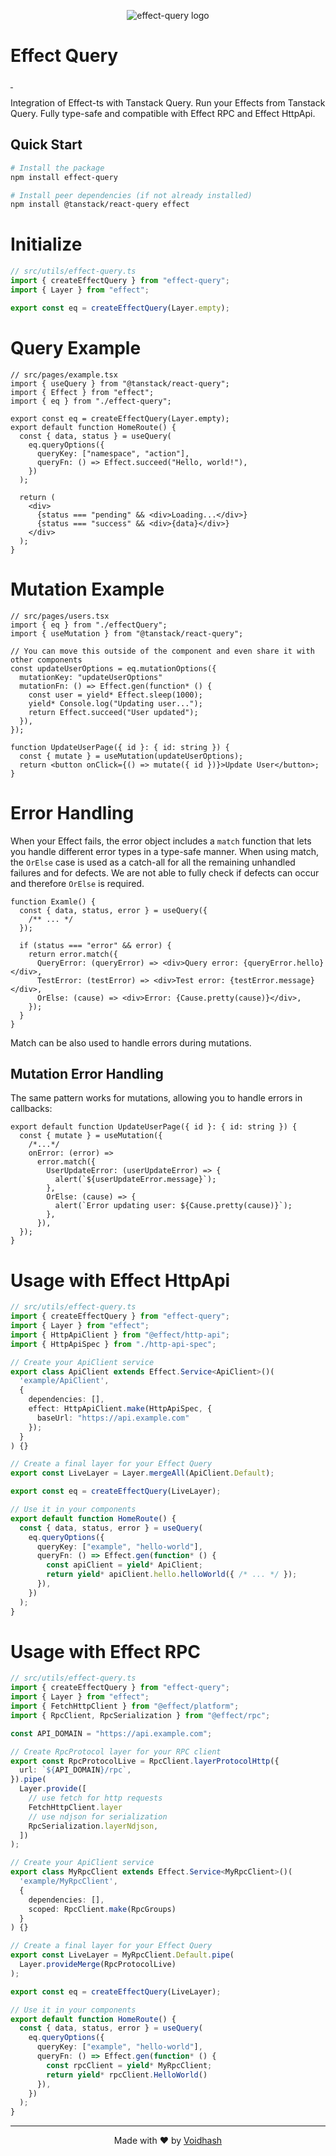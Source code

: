 <p align="center">
    <img src="./banner.png" alt="effect-query logo">
</p>

# Effect Query

<a href="https://www.npmjs.com/package/effect-query" target="\_parent">
  <img alt="" src="https://img.shields.io/npm/dm/effect-query.svg" alt="npm downloads" />
</a>
 <a href="https://github.com/voidhashcom/effect-query/" target="\_parent">
  <img alt="" src="https://img.shields.io/github/stars/voidhashcom/effect-query.svg?style=social&label=Star" alt="GitHub stars" />
</a>

Integration of Effect-ts with Tanstack Query. Run your Effects from Tanstack Query. Fully type-safe and compatible with Effect RPC and Effect HttpApi.

## Quick Start

```bash
# Install the package
npm install effect-query

# Install peer dependencies (if not already installed)
npm install @tanstack/react-query effect

```

# Initialize

```ts
// src/utils/effect-query.ts
import { createEffectQuery } from "effect-query";
import { Layer } from "effect";

export const eq = createEffectQuery(Layer.empty);
```

# Query Example

```tsx
// src/pages/example.tsx
import { useQuery } from "@tanstack/react-query";
import { Effect } from "effect";
import { eq } from "./effect-query";

export const eq = createEffectQuery(Layer.empty);
export default function HomeRoute() {
  const { data, status } = useQuery(
    eq.queryOptions({
      queryKey: ["namespace", "action"],
      queryFn: () => Effect.succeed("Hello, world!"),
    })
  );

  return (
    <div>
      {status === "pending" && <div>Loading...</div>}
      {status === "success" && <div>{data}</div>}
    </div>
  );
}
```

# Mutation Example

```tsx
// src/pages/users.tsx
import { eq } from "./effectQuery";
import { useMutation } from "@tanstack/react-query";

// You can move this outside of the component and even share it with other components
const updateUserOptions = eq.mutationOptions({
  mutationKey: "updateUserOptions"
  mutationFn: () => Effect.gen(function* () {
    const user = yield* Effect.sleep(1000);
    yield* Console.log("Updating user...");
    return Effect.succeed("User updated");
  }),
});

function UpdateUserPage({ id }: { id: string }) {
  const { mutate } = useMutation(updateUserOptions);
  return <button onClick={() => mutate({ id })}>Update User</button>;
}
```

# Error Handling

When your Effect fails, the error object includes a `match` function that lets you handle different error types in a type-safe manner. When using match, the `OrElse` case is used as a catch-all for all the remaining unhandled failures and for defects. We are not able to fully check if defects can occur and therefore `OrElse` is required.

```tsx
function Examle() {
  const { data, status, error } = useQuery({
    /** ... */
  });

  if (status === "error" && error) {
    return error.match({
      QueryError: (queryError) => <div>Query error: {queryError.hello}</div>,
      TestError: (testError) => <div>Test error: {testError.message}</div>,
      OrElse: (cause) => <div>Error: {Cause.pretty(cause)}</div>,
    });
  }
}
```

Match can be also used to handle errors during mutations.

## Mutation Error Handling

The same pattern works for mutations, allowing you to handle errors in callbacks:

```tsx
export default function UpdateUserPage({ id }: { id: string }) {
  const { mutate } = useMutation({
    /*...*/
    onError: (error) =>
      error.match({
        UserUpdateError: (userUpdateError) => {
          alert(`${userUpdateError.message}`);
        },
        OrElse: (cause) => {
          alert(`Error updating user: ${Cause.pretty(cause)}`);
        },
      }),
  });
}
```

# Usage with Effect HttpApi

```ts
// src/utils/effect-query.ts
import { createEffectQuery } from "effect-query";
import { Layer } from "effect";
import { HttpApiClient } from "@effect/http-api";
import { HttpApiSpec } from "./http-api-spec";

// Create your ApiClient service
export class ApiClient extends Effect.Service<ApiClient>()(
  'example/ApiClient',
  {
    dependencies: [],
    effect: HttpApiClient.make(HttpApiSpec, {
      baseUrl: "https://api.example.com"
    });
  }
) {}

// Create a final layer for your Effect Query
export const LiveLayer = Layer.mergeAll(ApiClient.Default);

export const eq = createEffectQuery(LiveLayer);

// Use it in your components
export default function HomeRoute() {
  const { data, status, error } = useQuery(
    eq.queryOptions({
      queryKey: ["example", "hello-world"],
      queryFn: () => Effect.gen(function* () {
        const apiClient = yield* ApiClient;
        return yield* apiClient.hello.helloWorld({ /* ... */ });
      }),
    })
  );
}


```

# Usage with Effect RPC

```ts
// src/utils/effect-query.ts
import { createEffectQuery } from "effect-query";
import { Layer } from "effect";
import { FetchHttpClient } from "@effect/platform";
import { RpcClient, RpcSerialization } from "@effect/rpc";

const API_DOMAIN = "https://api.example.com";

// Create RpcProtocol layer for your RPC client
export const RpcProtocolLive = RpcClient.layerProtocolHttp({
  url: `${API_DOMAIN}/rpc`,
}).pipe(
  Layer.provide([
    // use fetch for http requests
    FetchHttpClient.layer
    // use ndjson for serialization
    RpcSerialization.layerNdjson,
  ])
);

// Create your ApiClient service
export class MyRpcClient extends Effect.Service<MyRpcClient>()(
  'example/MyRpcClient',
  {
    dependencies: [],
    scoped: RpcClient.make(RpcGroups)
  }
) {}

// Create a final layer for your Effect Query
export const LiveLayer = MyRpcClient.Default.pipe(
  Layer.provideMerge(RpcProtocolLive)
);

export const eq = createEffectQuery(LiveLayer);

// Use it in your components
export default function HomeRoute() {
  const { data, status, error } = useQuery(
    eq.queryOptions({
      queryKey: ["example", "hello-world"],
      queryFn: () => Effect.gen(function* () {
        const rpcClient = yield* MyRpcClient;
        return yield* rpcClient.HelloWorld()
      }),
    })
  );
}
```

---

<p align="center">
  Made with ❤️ by <a href="https://voidhash.com">Voidhash</a>
</p>
